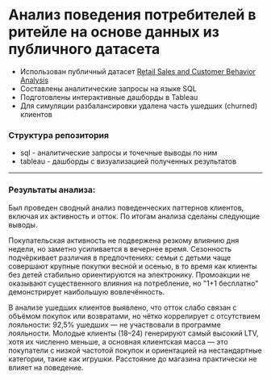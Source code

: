 # Анализ поведения потребителей в ритейле на основе данных из публичного датасета

- Использован публичный датасет [Retail Sales and Customer Behavior Analysis](https://www.kaggle.com/datasets/utkalk/large-retail-data-set-for-eda/data)
- Составлены аналитические запросы на языке SQL
- Подготовлены интерактивные дашборды в Tableau
- Для симуляции разбалансировки удалена часть ушедших (churned) клиентов

### Структура репозитория
- sql - аналитические запросы и точечные выводы по ним
- tableau - дашборды с визуализацией полученных результатов


---

### Результаты анализа:
Был проведен сводный анализ поведенческих паттернов клиентов, включая их активность и отток. По итогам анализа сделаны следующие выводы.

Покупательская активность не подвержена резкому влиянию дня недели, но заметно усиливается в вечернее время. Сезонность подчёркивает различия в предпочтениях: семьи с детьми чаще совершают крупные покупки весной и осенью, в то время как клиенты без детей стабильно ориентируются на электронику. Промоакции не оказывают существенного влияния на потребление, но "1+1 бесплатно" демонстрирует наибольшую вовлечённость.

В анализе ушедших клиентов выявлено, что отток слабо связан с объёмом покупок или возвратами, но чётко коррелирует с отсутствием лояльности: 92,5% ушедших — не участвовали в программе лояльности. Молодые клиенты (18–24) генерируют самый высокий LTV, хотя их численно меньше, а основная клиентская масса — это покупатели с низкой частотой покупок и ориентацией на нестандартные категории, такие как игрушки. Расстояние до магазина практически не влияет на поведение.




